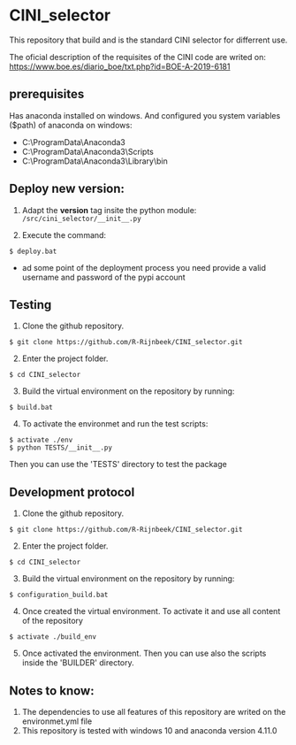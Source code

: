 # CINI_selector

This repository that build and is the standard CINI selector for differrent use. 

The oficial description of the requisites of the CINI code are writed on: https://www.boe.es/diario_boe/txt.php?id=BOE-A-2019-6181

## prerequisites

Has anaconda installed on windows. And configured you system variables ($path) of anaconda on windows: 
* C:\ProgramData\Anaconda3
* C:\ProgramData\Anaconda3\Scripts
* C:\ProgramData\Anaconda3\Library\bin

## Deploy new version:

1. Adapt the __version__ tag insite the python module: `/src/cini_selector/__init__.py`

2. Execute the command: 
```
$ deploy.bat
```
* ad some point of the deployment process you need provide a valid username and password of the pypi account
## Testing

1. Clone the github repository.
```
$ git clone https://github.com/R-Rijnbeek/CINI_selector.git
```

2. Enter the project folder.
```
$ cd CINI_selector
```

3. Build the virtual environment on the repository by running:
```
$ build.bat
```

4. To activate the environmet and run the test scripts:
```
$ activate ./env
$ python TESTS/__init__.py
```

Then you can use the 'TESTS' directory to test the package

## Development protocol

1. Clone the github repository.
```
$ git clone https://github.com/R-Rijnbeek/CINI_selector.git
```

2. Enter the project folder.
```
$ cd CINI_selector
```

3. Build the virtual environment on the repository by running:
```
$ configuration_build.bat
```

4. Once created the virtual environment. To activate it and use all content of the repository
```
$ activate ./build_env
```

5. Once activated the environment. Then you can use also the scripts inside the 'BUILDER' directory. 

## Notes to know: 

1. The dependencies to use all features of this repository are writed on the environmet.yml file
3. This repository is tested with windows 10 and anaconda version 4.11.0
